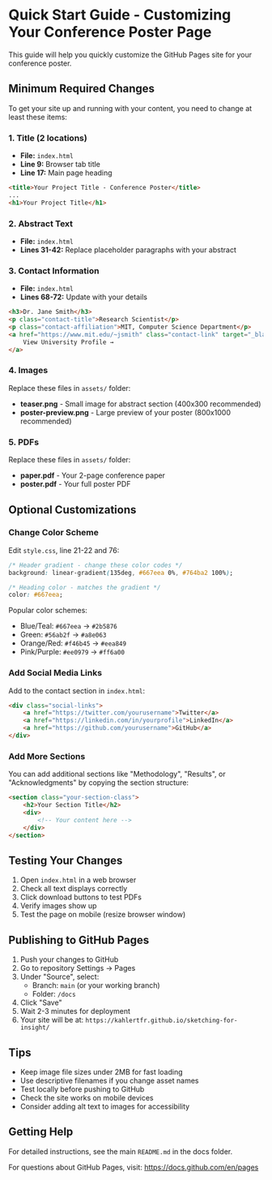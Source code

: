 # Quick Start Guide - Customizing Your Conference Poster Page

This guide will help you quickly customize the GitHub Pages site for your conference poster.

## Minimum Required Changes

To get your site up and running with your content, you need to change at least these items:

### 1. Title (2 locations)
- **File:** `index.html`
- **Line 9:** Browser tab title
- **Line 17:** Main page heading

```html
<title>Your Project Title - Conference Poster</title>
...
<h1>Your Project Title</h1>
```

### 2. Abstract Text
- **File:** `index.html`
- **Lines 31-42:** Replace placeholder paragraphs with your abstract

### 3. Contact Information
- **File:** `index.html`
- **Lines 68-72:** Update with your details

```html
<h3>Dr. Jane Smith</h3>
<p class="contact-title">Research Scientist</p>
<p class="contact-affiliation">MIT, Computer Science Department</p>
<a href="https://www.mit.edu/~jsmith" class="contact-link" target="_blank">
    View University Profile →
</a>
```

### 4. Images
Replace these files in `assets/` folder:
- **teaser.png** - Small image for abstract section (400x300 recommended)
- **poster-preview.png** - Large preview of your poster (800x1000 recommended)

### 5. PDFs
Replace these files in `assets/` folder:
- **paper.pdf** - Your 2-page conference paper
- **poster.pdf** - Your full poster PDF

## Optional Customizations

### Change Color Scheme
Edit `style.css`, line 21-22 and 76:

```css
/* Header gradient - change these color codes */
background: linear-gradient(135deg, #667eea 0%, #764ba2 100%);

/* Heading color - matches the gradient */
color: #667eea;
```

Popular color schemes:
- Blue/Teal: `#667eea` → `#2b5876` 
- Green: `#56ab2f` → `#a8e063`
- Orange/Red: `#f46b45` → `#eea849`
- Pink/Purple: `#ee0979` → `#ff6a00`

### Add Social Media Links
Add to the contact section in `index.html`:

```html
<div class="social-links">
    <a href="https://twitter.com/yourusername">Twitter</a>
    <a href="https://linkedin.com/in/yourprofile">LinkedIn</a>
    <a href="https://github.com/yourusername">GitHub</a>
</div>
```

### Add More Sections
You can add additional sections like "Methodology", "Results", or "Acknowledgments" by copying the section structure:

```html
<section class="your-section-class">
    <h2>Your Section Title</h2>
    <div>
        <!-- Your content here -->
    </div>
</section>
```

## Testing Your Changes

1. Open `index.html` in a web browser
2. Check all text displays correctly
3. Click download buttons to test PDFs
4. Verify images show up
5. Test the page on mobile (resize browser window)

## Publishing to GitHub Pages

1. Push your changes to GitHub
2. Go to repository Settings → Pages
3. Under "Source", select:
   - Branch: `main` (or your working branch)
   - Folder: `/docs`
4. Click "Save"
5. Wait 2-3 minutes for deployment
6. Your site will be at: `https://kahlertfr.github.io/sketching-for-insight/`

## Tips

- Keep image file sizes under 2MB for fast loading
- Use descriptive filenames if you change asset names
- Test locally before pushing to GitHub
- Check the site works on mobile devices
- Consider adding alt text to images for accessibility

## Getting Help

For detailed instructions, see the main `README.md` in the docs folder.

For questions about GitHub Pages, visit: https://docs.github.com/en/pages
